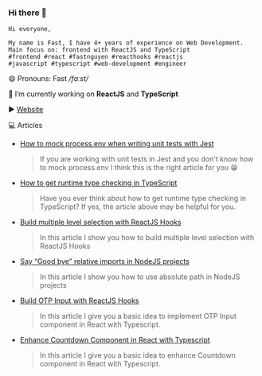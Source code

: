### Hi there 👋

<!--
**phatnguyenuit/phatnguyenuit** is a ✨ _special_ ✨ repository because its `README.md` (this file) appears on your GitHub profile.

Here are some ideas to get you started:

- 🔭 I’m currently working on ...
- 🌱 I’m currently learning ...
- 👯 I’m looking to collaborate on ...
- 🤔 I’m looking for help with ...
- 💬 Ask me about ...
- 📫 How to reach me: ...
- 😄 Pronouns: ...
- ⚡ Fun fact: ...
-->
```
Hi everyone,

My name is Fast, I have 4+ years of experience on Web Development.
Main focus on: frontend with ReactJS and TypeScript
#frontend #react #fastnguyen #reacthooks #reactjs
#javascript #typescript #web-development #engineer
```
😄 Pronouns: Fast */fɑːst/*

🔭 I’m currently working on **ReactJS** and **TypeScript**

▶ [Website](https://phatnguyenuit.github.io/)

💻 Articles

- [How to mock process.env when writing unit tests with Jest](https://medium.com/weekly-webtips/how-to-mock-process-env-when-writing-unit-tests-with-jest-80940f367c2c?source=friends_link&sk=0c9cef9403a13f6547ea6183bb7ef0a1)

  > If you are working with unit tests in Jest and you don't know how to mock process.env
  > I think this is the right article for you 😁

- [How to get runtime type checking in TypeScript](https://medium.com/weekly-webtips/how-to-get-runtime-type-checking-in-typescript-ec06e88046f4?source=friends_link&sk=4c91c043879a0803a13c627bfe920fce)

  > Have you ever think about how to get runtime type checking in TypeScript?
  > If yes, the article above may be helpful for you.

- [Build multiple level selection with ReactJS Hooks](https://medium.com/weekly-webtips/build-multiple-level-selection-with-reactjs-hooks-d32add9b1177?source=friends_link&sk=2d6ccf22a11faadae80980f3d1d65662)

  > In this article I show you how to build multiple level selection with ReactJS Hooks

- [Say “Good bye” relative imports in NodeJS projects](https://medium.com/weekly-webtips/say-good-bye-relative-imports-in-nodejs-projects-65513bcdae6c?source=friends_link&sk=2797966c2d15217e6a6ba9ab9fd120d9)

  > In this article I show you how to use absolute path in NodeJS projects

- [Build OTP Input with ReactJS Hooks](https://medium.com/@fast.nguyen/build-otp-input-with-reactjs-hooks-5699eb58b427?source=friends_link&sk=bbf8ad15d5f9bd81728fa0a235a7fa77)

  > In this article I give you a basic idea to implement OTP Input component in React with Typescript.

- [Enhance Countdown Component in React with Typescript](https://medium.com/@fast.nguyen/enhance-count-down-component-in-react-with-typescript-3f258c583b36?source=friends_link&sk=c4c4fd1ec3cfc3a0c8730e63a0431cc2&fbclid=IwAR37vfC3euPuAMFErV7ynRD2GhKJlEl8kzTVjnNhMNn5o68Lk01r-yK_-5Y)
  > In this article I give you a basic idea to enhance Countdown component in React with Typescript.
